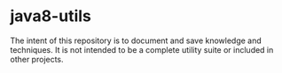 # java8-utils

The intent of this repository is to document and save knowledge and techniques. It is not intended to be a complete utility suite or included in other projects.
